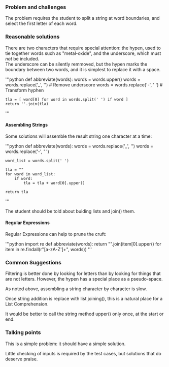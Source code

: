 ### Problem and challenges

The problem requires the student to split a string at word boundaries,
and select the first letter of each word.

### Reasonable solutions

There are two characters that require special attention: 
the hypen, used to tie together words such as "metal-oxide", 
and the underscore, which must _not_ be included.  
The underscore can be silently remmoved, but the hypen marks 
the boundary between two words, and it is simplest to replace 
it with a space.

'''python
def abbreviate(words):
    words = words.upper()
    words = words.replace('_', '')      # Remove underscore
    words = words.replace('-', ' ')     # Transform hyphen

    tla = [ word[0] for word in words.split(' ') if word ]
    return ''.join(tla)
'''

#### Assembling Strings

Some solutions will assemble the result string one character at a time:

'''python
def abbreviate(words):
    words = words.replace('_', '')
    words = words.replace('-', ' ')

    word_list = words.split(' ')
    
    tla = ""
    for word in word_list:
        if word:
            tla = tla + word[0].upper()

    return tla
'''

The student should be told about buiding lists and join() them.

#### Regular Expressions

Regular Expressions can help to prune the cruft:

'''python
import re
def abbreviate(words):
    return "".join(item[0].upper() for item in re.findall(r"[a-zA-Z']+", words))
'''

### Common Suggestions

Filtering is better done by looking for letters than by looking 
for things that are not letters. However, the hypen has a
special place as a pseudo-space.  

As noted above, assembling a string character by character is slow.

Once string addition is replace with list joining(), this
is a natural place for a List Comprehension.

It would be better to call the string method upper() only once, 
at the start or end.

### Talking points

This is a simple problem: it should have a simple solution.

Little checking of inputs is required by the test cases, 
but solutions that do deserve praise.
